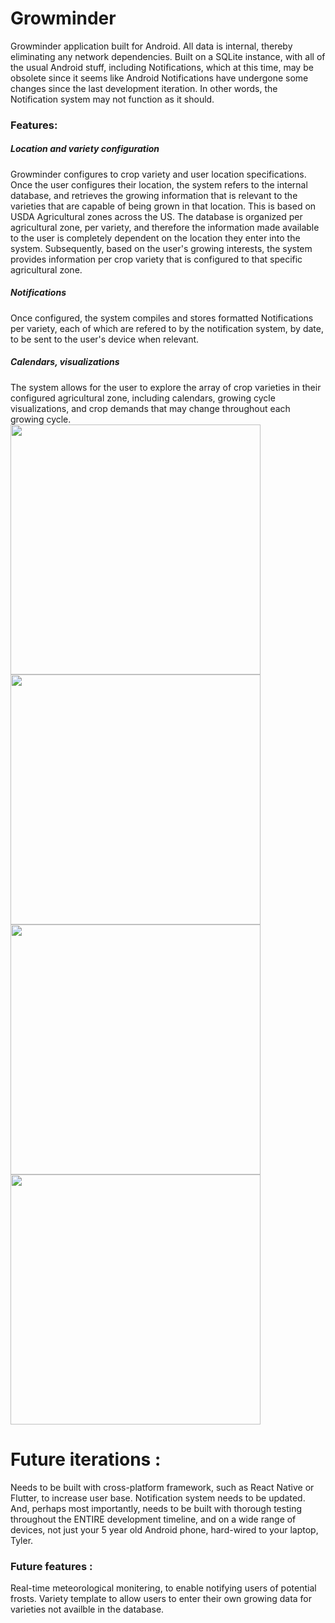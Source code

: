 # Growminder

Growminder application built for Android. All data is internal, thereby eliminating any network dependencies. Built on a SQLite instance, with all of the usual Android stuff, including Notifications, which at this time, may be obsolete since it seems like Android Notifications have undergone some changes since the last development iteration. In other words, the Notification system may not function as it should. 

<h3>Features: </h3>

<h5>Location and variety configuration</h5>

Growminder configures to crop variety and user location specifications. Once the user configures their location, the system refers to the internal database, and retrieves the growing information that is relevant to the varieties that are capable of being grown in that location. This is based on USDA Agricultural zones across the US. The database is organized per agricultural zone, per variety, and therefore the information made available to the user is completely dependent on the location they enter into the system. Subsequently, based on the user's growing interests, the system provides information per crop variety that is configured to that specific agricultural zone. 
    
<h5>Notifications</h5>

Once configured, the system compiles and stores formatted Notifications per variety, each of which are refered to by the notification system, by date, to be sent to the user's device when relevant. 
    
<h5> Calendars, visualizations</h5>
The system allows for the user to explore the array of crop varieties in their configured agricultural zone, including calendars, growing cycle visualizations, and crop demands that may change throughout each growing cycle.

<br />

<img src = "screenshots/growminder_screenshot1.jpg" width = "400"> 
<img src = "screenshots/growminder_screenshot2.jpg" width = "400">
<img src = "screenshots/growminder_screenshot3.jpg" width = "400">
<img src = "screenshots/growminder_screenshot4.jpg" width = "400">

# Future iterations : 

Needs to be built with cross-platform framework, such as React Native or Flutter, to increase user base. Notification system needs to be updated.
And, perhaps most importantly, needs to be built with thorough testing throughout the ENTIRE development timeline, and on a wide range of devices, not just your 5 year old Android phone, hard-wired to your laptop, Tyler.

<h3>Future features : </h3>
Real-time meteorological monitering, to enable notifying users of potential frosts. 
Variety template to allow users to enter their own growing data for varieties not availble in the database.

